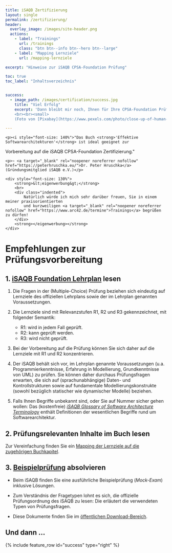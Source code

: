 ```yaml
---
title: iSAQB Zertifizierung
layout: single
permalink: /zertifizierung/
header:
  overlay_image: /images/site-header.png
  actions:
    - label: "Trainings"
      url: /trainings  
      class: "btn btn--info btn--hero btn--large"
    - label: "Mapping Lernziele"
      url: /mapping-lernziele

excerpt: "Hinweise zur iSAQB CPSA-Foundation Prüfung"

toc: true
toc_label: "Inhaltsverzeichnis"


success:
  - image_path: /images/certification/success.jpg
    title: "Viel Erfolg"
    excerpt: 'Dann bleibt mir noch, Ihnen für Ihre CPSA-Foundation Prüfung viel Erfolg zu wünschen!
    <br><br><small>
    (Foto von [Pixabay](https://www.pexels.com/photo/close-up-of-human-hand-327533/))</small>'

---
```



<div class="notice--primary">

    <p><i style="font-size: 140%">"Das Buch <strong>'Effektive Softwarearchitekturen'</strong> ist ideal geeignet zur
Vorbereitung auf die iSAQB CPSA-Foundation Zertifizierung."</i></p>

    <p>~ <a target="_blank" rel="noopener noreferrer nofollow" href="https://peterhruschka.eu/">Dr. Peter Hruschka</a> (Gründungsmitglied iSAQB e.V.)</p>

</div>

<div class="notice--success">

    <div style="font-size: 130%">
        <strong>&lt;eigenwerbung&gt;</strong>
        <br>
        <div class="indented">
            Natürlich würde ich mich sehr darüber freuen, Sie in einem meiner praxisorientierten
            und kurzweiligen <a target="_blank" rel="noopener noreferrer nofollow" href="https://www.arc42.de/termine">Trainings</a> begrüßen zu dürfen!
        </div>
        <strong></eigenwerbung></strong>
    </div>

</div>


# Empfehlungen zur Prüfungsvorbereitung

## 1. [iSAQB Foundation Lehrplan](https://public.isaqb.org/curriculum-foundation/) lesen

1. Die Fragen in der (Multiple-Choice) Prüfung beziehen sich eindeutig auf Lernziele des offiziellen Lehrplans sowie der im Lehrplan genannten Voraussetzungen.

2. Die Lernziele sind mit Relevanzstufen R1, R2 und R3 gekennzeichnet, mit folgender Semantik:  
   * R1: wird in jedem Fall geprüft.
   * R2: kann geprüft werden.
   * R3: wird nicht geprüft.

3. Bei der Vorbereitung auf die Prüfung können Sie sich daher auf die Lernziele mit R1 und R2 konzentrieren.

4. Der iSAQB behält sich vor, im Lehrplan genannte Voraussetzungen
(u.a. Programmierkenntnisse, Erfahrung in Modellierung, Grundkenntnisse von UML)
zu prüfen. Sie können daher durchaus Prüfungsfragen erwarten, die sich auf
(sprachunabhängige) Daten- und Kontrollstrukturen sowie auf fundamentale
Modellierungskonstrukte (sowohl bezüglich statischer wie dynamischer Modelle) beziehen.

5. Falls Ihnen Begriffe unbekannt sind, oder Sie  auf Nummer sicher gehen wollen:
Das (kostenfreie) [_iSAQB Glossary of Software Architecture Terminology_](https://leanpub.com/isaqbglossary) enthält Definitionen der wesentlichen Begriffe rund um Softwarearchitektur.

## 2. Prüfungsrelevanten Inhalte im Buch lesen

Zur Vereinfachung finden Sie ein [Mapping der Lernziele auf die zugehörigen Buchkapitel](/mapping-lernziele).

## 3. [Beispielprüfung](https://public.isaqb.org/) absolvieren

* Beim iSAQB finden Sie eine ausführliche Beispielprüfung (_Mock-Exam_) inklusive Lösungen.

* Zum Verständnis der Fragetypen lohnt es sich, die offizielle Prüfungsordnung des iSAQB zu lesen:
Die erläutert die verwendeten Typen von Prüfungsfragen.

* Diese Dokumente finden Sie im [öffentlichen Download-Bereich](https://public.isaqb.org/).


## Und dann ...

{% include feature_row id="success" type="right" %}
